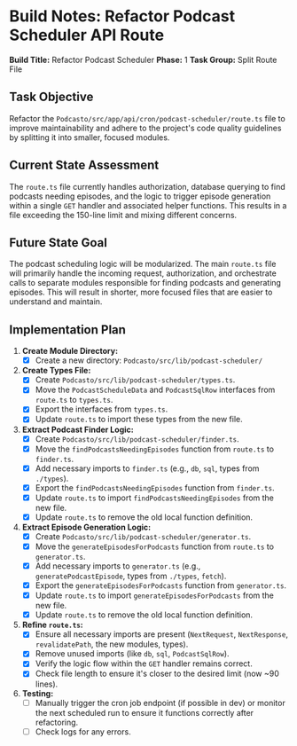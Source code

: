 # Build Notes: Refactor Podcast Scheduler API Route

**Build Title:** Refactor Podcast Scheduler
**Phase:** 1
**Task Group:** Split Route File

## Task Objective

Refactor the `Podcasto/src/app/api/cron/podcast-scheduler/route.ts` file to improve maintainability and adhere to the project's code quality guidelines by splitting it into smaller, focused modules.

## Current State Assessment

The `route.ts` file currently handles authorization, database querying to find podcasts needing episodes, and the logic to trigger episode generation within a single `GET` handler and associated helper functions. This results in a file exceeding the 150-line limit and mixing different concerns.

## Future State Goal

The podcast scheduling logic will be modularized. The main `route.ts` file will primarily handle the incoming request, authorization, and orchestrate calls to separate modules responsible for finding podcasts and generating episodes. This will result in shorter, more focused files that are easier to understand and maintain.

## Implementation Plan

1.  **Create Module Directory:**
    *   [x] Create a new directory: `Podcasto/src/lib/podcast-scheduler/`

2.  **Create Types File:**
    *   [x] Create `Podcasto/src/lib/podcast-scheduler/types.ts`.
    *   [x] Move the `PodcastScheduleData` and `PodcastSqlRow` interfaces from `route.ts` to `types.ts`.
    *   [x] Export the interfaces from `types.ts`.
    *   [x] Update `route.ts` to import these types from the new file.

3.  **Extract Podcast Finder Logic:**
    *   [x] Create `Podcasto/src/lib/podcast-scheduler/finder.ts`.
    *   [x] Move the `findPodcastsNeedingEpisodes` function from `route.ts` to `finder.ts`.
    *   [x] Add necessary imports to `finder.ts` (e.g., `db`, `sql`, types from `./types`).
    *   [x] Export the `findPodcastsNeedingEpisodes` function from `finder.ts`.
    *   [x] Update `route.ts` to import `findPodcastsNeedingEpisodes` from the new file.
    *   [x] Update `route.ts` to remove the old local function definition.

4.  **Extract Episode Generation Logic:**
    *   [x] Create `Podcasto/src/lib/podcast-scheduler/generator.ts`.
    *   [x] Move the `generateEpisodesForPodcasts` function from `route.ts` to `generator.ts`.
    *   [x] Add necessary imports to `generator.ts` (e.g., `generatePodcastEpisode`, types from `./types`, `fetch`).
    *   [x] Export the `generateEpisodesForPodcasts` function from `generator.ts`.
    *   [x] Update `route.ts` to import `generateEpisodesForPodcasts` from the new file.
    *   [x] Update `route.ts` to remove the old local function definition.

5.  **Refine `route.ts`:**
    *   [x] Ensure all necessary imports are present (`NextRequest`, `NextResponse`, `revalidatePath`, the new modules, types).
    *   [x] Remove unused imports (like `db`, `sql`, `PodcastSqlRow`).
    *   [x] Verify the logic flow within the `GET` handler remains correct.
    *   [x] Check file length to ensure it's closer to the desired limit (now ~90 lines).

6.  **Testing:**
    *   [ ] Manually trigger the cron job endpoint (if possible in dev) or monitor the next scheduled run to ensure it functions correctly after refactoring.
    *   [ ] Check logs for any errors. 